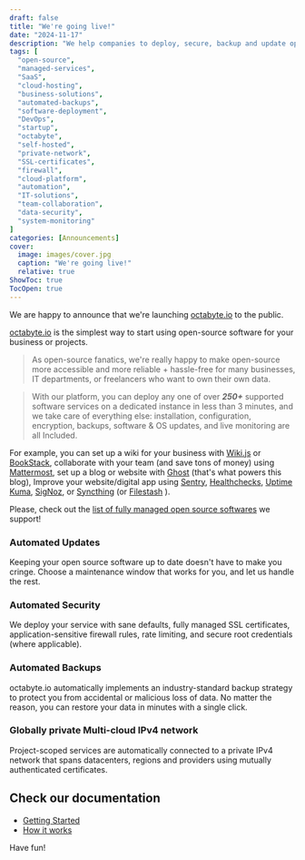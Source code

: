 ```yaml
---
draft: false
title: "We're going live!"
date: "2024-11-17"
description: "We help companies to deploy, secure, backup and update open source softwares on scalable cloud infrastructure."
tags: [
  "open-source",
  "managed-services",
  "SaaS",
  "cloud-hosting",
  "business-solutions",
  "automated-backups",
  "software-deployment",
  "DevOps",
  "startup",
  "octabyte",
  "self-hosted",
  "private-network",
  "SSL-certificates",
  "firewall",
  "cloud-platform",
  "automation",
  "IT-solutions",
  "team-collaboration",
  "data-security",
  "system-monitoring"
]
categories: [Announcements]
cover:
  image: images/cover.jpg
  caption: "We're going live!"
  relative: true
ShowToc: true
TocOpen: true
---
```



We are happy to announce that we're launching [octabyte.io](https://octabyte.io) to the public.

[octabyte.io](https://octabyte.io) is the simplest way to start using open\-source software for your business or projects.


> As open\-source fanatics, we're really happy to make open\-source more accessible and more reliable \+ hassle\-free for many businesses, IT departments, or freelancers who want to own their own data.


> With our platform, you can deploy any one of over ***250\+*** supported software services on a dedicated instance in less than 3 minutes, and we take care of everything else: installation, configuration, encryption, backups, software \& OS updates, and live monitoring are all Included.

For example, you can set up a wiki for your business with [Wiki.js](https://octabyte.io/applications/documentation/wikijs) or [BookStack](https://octabyte.io/applications/documentation/bookstack), collaborate with your team (and save tons of money) using [Mattermost](https://octabyte.io/applications/live-chat/mattermost), set up a blog or website with [Ghost](https://octabyte.io/applications/cms/ghost) (that's what powers this blog), Improve your website/digital app using [Sentry](https://octabyte.io/hosting-and-infrastructure/monitoring/glitchtip), [Healthchecks](https://octabyte.io/development/dev-ops/healthchecks), [Uptime Kuma](https://octabyte.io/hosting-and-infrastructure/monitoring/uptime-kuma), [SigNoz](https://octabyte.io/hosting-and-infrastructure/monitoring/signoz), or [Syncthing](https://octabyte.io/hosting-and-infrastructure/storage/syncthing) (or [Filestash](https://octabyte.io/hosting-and-infrastructure/storage/filestash) ).

Please, check out the [list of fully managed open source softwares](https://octabyte.io/all-services/) we support!

### Automated Updates

Keeping your open source software up to date doesn't have to make you cringe. Choose a maintenance window that works for you, and let us handle the rest.

### Automated Security

We deploy your service with sane defaults, fully managed SSL certificates, application\-sensitive firewall rules, rate limiting, and secure root credentials (where applicable).

### Automated Backups

octabyte.io automatically implements an industry\-standard backup strategy to protect you from accidental or malicious loss of data. No matter the reason, you can restore your data in minutes with a single click.

### Globally private Multi\-cloud IPv4 network

Project\-scoped services are automatically connected to a private IPv4 network that spans datacenters, regions and providers using mutually authenticated certificates.

## Check our documentation

* [Getting Started](https://octabyte.io/all-services/)
* [How it works](https://octabyte.io/how-it-works)

Have fun!



